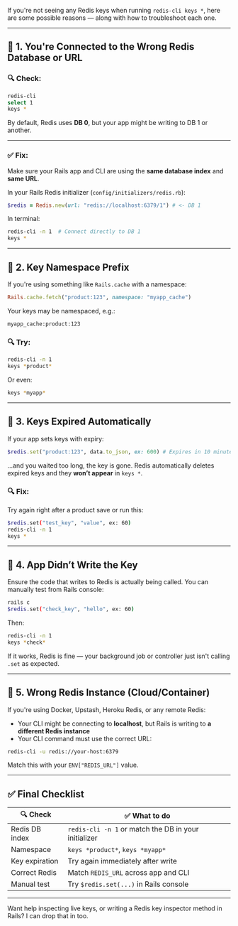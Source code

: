 If you're not seeing any Redis keys when running `redis-cli keys *`, here are some possible reasons — along with how to troubleshoot each one.

---

## 🧩 1. **You're Connected to the Wrong Redis Database or URL**

### 🔍 Check:
```bash
redis-cli
select 1
keys *
```

By default, Redis uses **DB 0**, but your app might be writing to DB 1 or another.

---

### ✅ Fix:
Make sure your Rails app and CLI are using the **same database index** and **same URL**.

In your Rails Redis initializer (`config/initializers/redis.rb`):

```ruby
$redis = Redis.new(url: "redis://localhost:6379/1") # <- DB 1
```

In terminal:

```bash
redis-cli -n 1  # Connect directly to DB 1
keys *
```

---

## 🧩 2. **Key Namespace Prefix**

If you're using something like `Rails.cache` with a namespace:

```ruby
Rails.cache.fetch("product:123", namespace: "myapp_cache")
```

Your keys may be namespaced, e.g.:
```
myapp_cache:product:123
```

### 🔍 Try:
```bash
redis-cli -n 1
keys *product*
```

Or even:
```bash
keys *myapp*
```

---

## 🧩 3. **Keys Expired Automatically**

If your app sets keys with expiry:

```ruby
$redis.set("product:123", data.to_json, ex: 600) # Expires in 10 minutes
```

...and you waited too long, the key is gone. Redis automatically deletes expired keys and they **won’t appear** in `keys *`.

### 🔍 Fix:
Try again right after a product save or run this:

```bash
$redis.set("test_key", "value", ex: 60)
redis-cli -n 1
keys *
```

---

## 🧩 4. **App Didn’t Write the Key**

Ensure the code that writes to Redis is actually being called. You can manually test from Rails console:

```bash
rails c
$redis.set("check_key", "hello", ex: 60)
```

Then:
```bash
redis-cli -n 1
keys *check*
```

If it works, Redis is fine — your background job or controller just isn't calling `.set` as expected.

---

## 🧩 5. **Wrong Redis Instance (Cloud/Container)**

If you're using Docker, Upstash, Heroku Redis, or any remote Redis:

- Your CLI might be connecting to **localhost**, but Rails is writing to **a different Redis instance**
- Your CLI command must use the correct URL:

```bash
redis-cli -u redis://your-host:6379
```

Match this with your `ENV["REDIS_URL"]` value.

---

## ✅ Final Checklist

| 🔍 Check | ✅ What to do |
|---------|---------------|
| Redis DB index | `redis-cli -n 1` or match the DB in your initializer |
| Namespace | `keys *product*`, `keys *myapp*` |
| Key expiration | Try again immediately after write |
| Correct Redis | Match `REDIS_URL` across app and CLI |
| Manual test | Try `$redis.set(...)` in Rails console |

---

Want help inspecting live keys, or writing a Redis key inspector method in Rails? I can drop that in too.